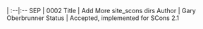  |
:--|:--
SEP  | 0002 
Title  | Add More site_scons dirs 
Author  | Gary Oberbrunner 
Status  | Accepted, implemented for SCons 2.1 
